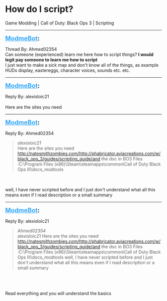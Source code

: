 # How do I script?
Game Modding | Call of Duty: Black Ops 3 | Scripting

---
<strong style="font-size: 1.4em;"><span style="text-decoration: underline;text-decoration-color: #34a7f9;"><span style="color:#34a7f9;">ModmeBot</span></span>:</strong>

<p>Thread By: Ahmed02354<br />Can someone (experienced) learn me here how to script things? <strong>I would legit pay someone to learn me how to script</strong><br />I just want to make a sick map and don&#39;t know all of the things, as example HUDs display, eastereggs, character voices, sounds etc. etc.</p>

---
<strong style="font-size: 1.4em;"><span style="text-decoration: underline;text-decoration-color: #34a7f9;"><span style="color:#34a7f9;">ModmeBot</span></span>:</strong>

<p>Reply By: alexisloic21<br /><br />Here are the sites you need</p>

---
<strong style="font-size: 1.4em;"><span style="text-decoration: underline;text-decoration-color: #34a7f9;"><span style="color:#34a7f9;">ModmeBot</span></span>:</strong>

<p>Reply By: Ahmed02354<br /><blockquote><em>alexisloic21</em><br />Here are the sites you need  <a href="http://natesmithzombies.com/http://phabricator.aviacreations.com/w/black_ops_3/guides/scripting_guide/and">http://natesmithzombies.com/http://phabricator.aviacreations.com/w/black_ops_3/guides/scripting_guide/and</a> the doc in BO3 Files :C:\Program Files (x86)\Steam\steamapps\common\Call of Duty Black Ops III\docs_modtools</blockquote><br /> <br />well, I have never scripted before and I just don&#39;t understand what all this means even if I read description or a small summary</p>

---
<strong style="font-size: 1.4em;"><span style="text-decoration: underline;text-decoration-color: #34a7f9;"><span style="color:#34a7f9;">ModmeBot</span></span>:</strong>

<p>Reply By: alexisloic21<br /><blockquote><em>Ahmed02354</em><br />alexisloic21 Here are the sites you need  <a href="http://natesmithzombies.com/http://phabricator.aviacreations.com/w/black_ops_3/guides/scripting_guide/and">http://natesmithzombies.com/http://phabricator.aviacreations.com/w/black_ops_3/guides/scripting_guide/and</a> the doc in BO3 Files :C:\Program Files (x86)\Steam\steamapps\common\Call of Duty Black Ops III\docs_modtools   well, I have never scripted before and I just don&#39;t understand what all this means even if I read description or a small summary</blockquote><br /> <strong></strong><br /><br />Read everything and you will understand the basics</p>

